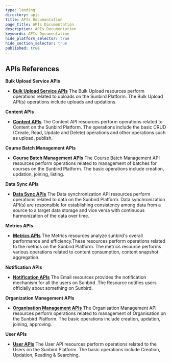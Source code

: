 ```yaml
---
type: landing
directory: apis
title: APIs Documentation
page_title: APIs Documentation
description: APIs Documentation
keywords: APIs Documentation
hide_platform_selector: true
hide_section_selector: true
published: true
---
```

## APIs References

**Bulk Upload Service APIs**

- **[Bulk Upload Service APIs](/apis/bulkupload/)** The Bulk Upload resources perform operations related to uploads on the Sunbird Platform. The Bulk Upload API(s) operations include uploads and updations.

**Content APIs**

- **[Content APIs](/apis/content/)** The Content API resources perform operations related to Content on the Sunbird Platform. The operations include the basic CRUD (Create, Read, Update and Delete) operations and other operations such as upload, publish.

**Course Batch Management APIs**

- **[Course Batch Management APIs](/apis/coursebatchmanapi/)** The Course Batch Management API resources perform operations related to management of batches for courses on the Sunbird Platform. The basic operations include creation, updation, joining, listing.

**Data Sync APIs**

- **[Data Sync APIs](/apis/datasyncapi/)** The Data synchronization API resources perform operations related to data on the Sunbird Platform. Data synchronization API(s) are responsible for establishing consistency among data from a source to a target data storage and vice versa with continuous harmonization of the data over time.

**Metrics APIs**

- **[Metrics APIs](/apis/metricsapi/)** The Metrics resources analyze sunbird's overall performance and efficiency.These resources perform operations related to the metrics on the Sunbird Platform. The metrics resource performs various operations related to content consumption, content snapshot aggregation.

**Notification APIs**

- **[Notification APIs](/apis/notificationapi/)** The Email resources provides the notification mechanism for all the users on Sunbird .The Resource notifies users officially about something on Sunbird.

**Organization Management APIs**

- **[Organisation Management APIs](/apis/orgapi/)** The Organisation Management API resources perform operations related to management of Organisation on the Sunbird Platform. The basic operations include creation, updation, joining, approving.

**User APIs**

- **[User APIs](/apis/userapi/)** The User API resources perform operations related to the Users on the Sunbird Platform. The basic operations include Creation, Updation, Reading & Searching.

